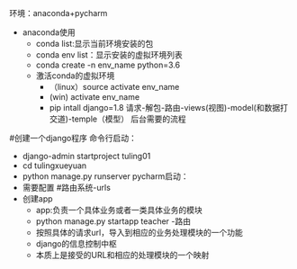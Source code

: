 环境：anaconda+pycharm
- anaconda使用
  - conda list:显示当前环境安装的包
  - conda env list：显示安装的虚拟环境列表
  - conda create -n env_name python=3.6
  - 激活conda的虚拟环境
    - （linux）source activate env_name
    -  (win) activate env_name
    - pip intall django=1.8
请求-解包-路由-views(视图)-model(和数据打交道)-temple（模型）
后台需要的流程

#创建一个django程序
命令行启动：
 - django-admin startproject tuling01
 - cd tulingxueyuan
 - python manage.py runserver
 pycharm启动：
 - 需要配置
 #路由系统-urls
 - 创建app 
    - app:负责一个具体业务或者一类具体业务的模块
    - python manage.py startapp teacher
 -路由
    - 按照具体的请求url，导入到相应的业务处理模块的一个功能
    - django的信息控制中枢
    - 本质上是接受的URL和相应的处理模块的一个映射